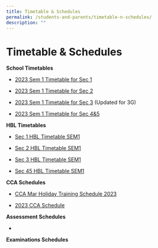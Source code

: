 ```yaml
---
title: Timetable & Schedules
permalink: /students-and-parents/timetable-n-schedules/
description: ""
---
```

# Timetable & Schedules

**School Timetables**   

*   [2023 Sem 1 Timetable for Sec 1](/files/Timetable%20&%20Schedules/MJS_2023%20Sem%201%20Sec%201.pdf)

*   [2023 Sem 1 Timetable for Sec 2](/files/Timetable%20&%20Schedules/MJS_2023%20Sem%201%20Sec%202.pdf)
    
*   [2023 Sem 1 Timetable for Sec 3](/files/Timetable%20&%20Schedules/MJS_2023%20Sem%201%20Sec%203.pdf) (Updated for 3G)  
    
*   [2023 Sem 1 Timetable for Sec 4&5](/files/Timetable%20&%20Schedules/MJS_2023%20Sem%201%20Sec%204.pdf)  
    

  

**HBL Timetables**

*   [Sec 1 HBL Timetable SEM1](/files/Timetable%20&%20Schedules/MJS_2023%20HBL%20Timetable%20SEM1%20-%20Sec%201.pdf)

*   [Sec 2 HBL Timetable SEM1](/files/Timetable%20&%20Schedules/MJS_2023%20HBL%20Timetable%20SEM1%20-%20Sec%202.pdf)

*   [Sec 3 HBL Timetable SEM1](https://manjusrisec.moe.edu.sg/qql/slot/u165/docs/students_parents/HBL/2023%20HBL%20Timetable%20SEM1%20-%20Sec%203.pdf)
*   [Sec 45 HBL Timetable SEM1](https://manjusrisec.moe.edu.sg/qql/slot/u165/docs/students_parents/HBL/2023%20HBL%20Timetable%20SEM1%20-%20Sec%2045.pdf)

  

**CCA Schedules**

*   [CCA Mar Holiday Training Schedule 2023](https://manjusrisec.moe.edu.sg/qql/slot/u165/docs/students_parents/Time_Table/CCA%20Mar%20Holiday%20Training%20Schedule%202023.pdf)  
    
*   [2023 CCA Schedule](https://manjusrisec.moe.edu.sg/qql/slot/u165/docs/pdf/Timetable/CCA%20Schedule%202023.pdf)

  
**Assessment Schedules**

*     
    

  
**Examinations Schedules**[](/files/Timetable%20&%20Schedules/MJS_2023%20Sem%201%20Sec%201.pdf)